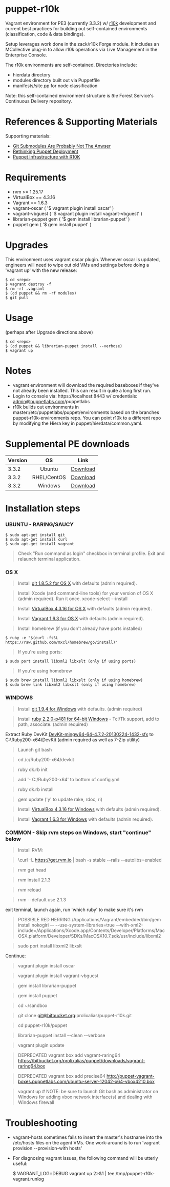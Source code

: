 # puppet-r10k

Vagrant environment for PE3 (currently 3.3.2) w/ [r10k](http://github.com/adrienthebo/r10k) development and current best practices for building out self-contained environments (classification, code & data bindings).

Setup leverages work done in the zack/r10k Forge module. It includes an MCollective plug-in to allow r10k operations via Live
Management in the Enterprise Console.

The r10k environments are self-contained. Directories include:

  * hierdata directory
  * modules directory built out via Puppetfile
  * manifests/site.pp for node classification

Note: this self-contained environment structure is *the* Forest Service's Continuous Delivery repository.

# References & Supporting Materials

Supporting materials:

  * [Git Submodules Are Probably Not The Anwser](http://somethingsinistral.net/blog/git-submodules-are-probably-not-the-answer/)
  * [Rethinking Puppet Deployment](http://somethingsinistral.net/blog/rethinking-puppet-deployment/)
  * [Puppet Infrastructure with R10K](http://terrarum.net/administration/puppet-infrastructure-with-r10k.html)

# Requirements
  * rvm >= 1.25.17
  * VirtualBox == 4.3.16
  * Vagrant == 1.6.3
  * vagrant-oscar ( '$ vagrant plugin install oscar' )
  * vagrant-vbguest ( '$ vagrant plugin install vagrant-vbguest' )
  * librarian-puppet gem ( '$ gem install librarian-puppet' )
  * puppet gem ( '$ gem install puppet' )

# Upgrades
This environment uses vagrant oscar plugin. Whenever oscar is updated, engineers will need to wipe out old VMs and settings
before doing a 'vagrant up' with the new release:
  
    $ cd <repo>
    $ vagrant destroy -f
    $ rm -rf .vagrant
    $ (cd puppet && rm -rf modules)
    $ git pull

# Usage 
(perhaps after Upgrade directions above)

    $ cd <repo>
    $ (cd puppet && librarian-puppet install --verbose)
    $ vagrant up

# Notes
  * vagrant environment will download the required baseboxes if they've not already been installed. This can result in quite a long first run.
  * Login to console via: https://localhost:8443   w/ credentials:  admin@puppetlabs.com/puppetlabs
  * r10k builds out environments in master:/etc/puppetlabs/puppet/environments based on the branches puppet-r10k-environments repo. You can point r10k to a different repo by modifying the Hiera key in puppet/hierdata/common.yaml.

# Supplemental PE downloads
| Version | OS | Link |
| ------------- |:-------------:|:-----:|
| 3.3.2 | Ubuntu      | [Download](http://s3.amazonaws.com/pe-builds/released/3.3.2/puppet-enterprise-3.3.2-ubuntu-14.04-amd64.tar.gz) |
| 3.3.2 | RHEL/CentOS | [Download](http://s3.amazonaws.com/pe-builds/released/3.3.2/puppet-enterprise-3.3.2-el-6-x86_64.tar.gz) |
| 3.3.2 | Windows     | [Download](http://s3.amazonaws.com/pe-builds/released/3.3.2/puppet-enterprise-3.3.2.msi) |

# Installation steps

### UBUNTU - RARING/SAUCY

    $ sudo apt-get install git
    $ sudo apt-get install curl
    $ sudo apt-get install vagrant

>Check "Run command as login" checkbox in terminal profile. Exit and relaunch terminal application.


### OS X

>Install [git 1.8.5.2 for OS X](http://sourceforge.net/projects/git-osx-installer/files/git-1.8.5.2-intel-universal-snow-leopard.dmg/download) with defaults (admin required). 

>Install Xcode (and command-line tools) for your version of OS X (admin required). Run it once.
>xcode-select --install

>Install [VirtualBox 4.3.16 for OS X](http://download.virtualbox.org/virtualbox/4.3.16/VirtualBox-4.3.16-95972-OSX.dmg) with defaults (admin required).

>Install [Vagrant 1.6.3 for OS X](https://dl.bintray.com/mitchellh/vagrant/vagrant_1.6.3.dmg) with defaults (admin required).

>Install homebrew (if you don't already have ports installed)

    $ ruby -e "$(curl -fsSL https://raw.github.com/mxcl/homebrew/go/install)"

>If you're using ports:

    $ sudo port install libxml2 libxslt (only if using ports)

>If you're using homebrew

    $ sudo brew install libxml2 libxslt (only if using homebrew)
    $ sudo brew link libxml2 libxslt (only if using homebrew)


### WINDOWS

>Install [git 1.9.4 for Windows](http://git-scm.com/download/win) with defaults. (admin required)

>Install [ruby 2.2.0-p481 for 64-bit Windows](http://dl.bintray.com/oneclick/rubyinstaller/rubyinstaller-2.0.0-p481-x64.exe?direct) - Tcl/Tk support, add to path, associate. (admin required)

Extract Ruby DevKit [DevKit-mingw64-64-4.7.2-20130224-1432-sfx](http://cdn.rubyinstaller.org/archives/devkits/DevKit-mingw64-64-4.7.2-20130224-1432-sfx.exe) to C:\Ruby200-x64\DevKit (admin required as well as 7-Zip utility)

>Launch git bash

>cd /c/Ruby200-x64/devkit

>ruby dk.rb init

>add '- C:/Ruby200-x64' to bottom of config.yml

>ruby dk.rb install

>gem update ('y' to update rake, rdoc, ri)

>Install [VirtualBox 4.3.16 for Windows](http://download.virtualbox.org/virtualbox/4.3.16/VirtualBox-4.3.16-95972-Win.exe) with defaults (admin required).

>Install [Vagrant 1.6.3 for Windows](https://dl.bintray.com/mitchellh/vagrant/Vagrant_1.6.3.msi) with defaults (admin required).


### COMMON - Skip rvm steps on Windows, start "continue" below

>Install RVM:

>\curl -L https://get.rvm.io | bash -s stable --rails --autolibs=enabled

>rvm get head

>rvm install 2.1.3

>rvm reload

>rvm --default use 2.1.3

exit terminal, launch again, run 'which ruby' to make sure it's rvm

>POSSIBLE RED HERRING /Applications/Vagrant/embedded/bin/gem install nokogiri -- --use-system-libraries=true --with-xml2-include=/Applications/Xcode.app/Contents/Developer/Platforms/MacOSX.platform/Developer/SDKs/MacOSX10.7.sdk/usr/include/libxml2

>sudo port install libxml2 libxslt


Continue:

>vagrant plugin install oscar

>vagrant plugin install vagrant-vbguest

>gem install librarian-puppet

>gem install puppet

>cd ~/sandbox

>git clone git@bitbucket.org:prolixalias/puppet-r10k.git

>cd puppet-r10k/puppet

>librarian-puppet install --clean --verbose

>vagrant plugin update

>DEPRECATED vagrant box add vagrant-raring64 https://bitbucket.org/prolixalias/puppet/downloads/vagrant-raring64.box

>DEPRECATED vagrant box add precise64 http://puppet-vagrant-boxes.puppetlabs.com/ubuntu-server-12042-x64-vbox4210.box

>vagrant up  # NOTE: be sure to launch Git bash as administrator on Windows for adding vbox network interface(s) and dealing with Windows firewall


# Troubleshooting
  * vagrant-hosts sometimes fails to insert the master's hostname into the /etc/hosts files on the agent VMs. One work-around is to run 'vagrant provision --provision-with hosts'
  * For diagnosing vagrant issues, the following command will be utterly useful:

    $ VAGRANT_LOG=DEBUG vagrant up 2>&1 | tee /tmp/puppet-r10k-vagrant.runlog
